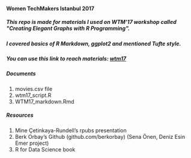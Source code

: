 #### Women TechMakers Istanbul 2017
##### This repo is made for materials I used on WTM'17 workshop called "Creating Elegant Graphs with R Programming". 
##### I covered basics of R Markdown, ggplot2 and mentioned Tufte style. 
##### You can use this link to reach materials: [wtm17](https://github.com/UniversalTourist/wtm17) 

##### Documents
1. movies.csv file
2. wtm17_script.R
3. WTM17_markdown.Rmd

##### Resources
1. Mine Çetinkaya-Rundell’s rpubs presentation
2. Berk Orbay’s Github (github.com/berkorbay) (Sena Önen, Deniz Esin Emer project)
3. R for Data Science book


